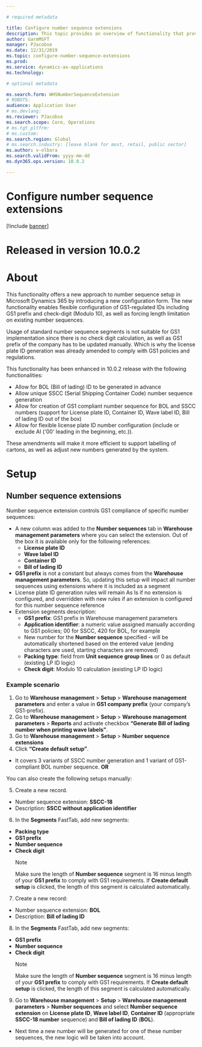 ```yaml
---

# required metadata

title: Configure number sequence extensions
description: This topic provides an overview of functionality that provides number sequence extensions for License plate ID, Wave label ID, Container ID, and Bill of lading ID.
author: GarmMSFT
manager: PJacobse
ms.date: 12/31/2019
ms.topic: configure-number-sequence-extensions
ms.prod:
ms.service: dynamics-ax-applications
ms.technology:

# optional metadata

ms.search.form: WHSNumberSequenceExtension
# ROBOTS:
audience: Application User
# ms.devlang:
ms.reviewer: PJacobse
ms.search.scope: Core, Operations
# ms.tgt_pltfrm:
# ms.custom:
ms.search.region: Global
# ms.search.industry: [leave blank for most, retail, public sector]
ms.author: v-olbara
ms.search.validFrom: yyyy-mm-dd
ms.dyn365.ops.version: 10.0.2

---
```


# Configure number sequence extensions

[!include [banner](../includes/banner.md)]

# Released in version 10.0.2

# About

This functionality offers a new approach to number sequence setup in Microsoft Dynamics 365 by introducing a new configuration form. The new functionality enables flexible configuration of GS1-regulated IDs including GS1 prefix and check-digit (Modulo 10), as well as forcing length limitation on existing number sequences.

Usage of standard number sequence segments is not suitable for GS1 implementation since there is no check digit calculation, as well as GS1 prefix of the company has to be updated manually. Which is why the license plate ID generation was already amended to comply with GS1 policies and regulations.

This functionality has been enhanced in 10.0.2 release with the following functionalities:
- Allow for BOL (Bill of lading) ID to be generated in advance
- Allow unique SSCC (Serial Shipping Container Code) number sequence generation
- Allow for creation of GS1 compliant number sequence for BOL and SSCC numbers (support for License plate ID, Container ID, Wave label ID, Bill of lading ID out of the box)
- Allow for flexible license plate ID number configuration (include or exclude AI ('00' leading in the beginning, etc.)).

These amendments will make it more efficient to support labelling of cartons, as well as adjust new numbers generated by the system.

# Setup

## Number sequence extensions

Number sequence extension controls GS1 compliance of specific number sequences:

- A new column was added to the **Number sequences** tab in **Warehouse management parameters** where you can select the extension. Out of the box it is available only for the following references:
   - **License plate ID**
   - **Wave label ID**
   - **Container ID**
   - **Bill of lading ID**
- **GS1 prefix** is not a constant but always comes from the **Warehouse management parameters**. So, updating this setup will impact all number sequences using extensions where it is included as a segment
- License plate ID generation rules will remain As Is if no extension is configured, and overridden with new rules if an extension is configured for this number sequence reference
- Extension segments description:
   - **GS1 prefix**: GS1 prefix in Warehouse management parameters
   - **Application identifier**: a numeric value assigned manually according to GS1 policies; 00 for SSCC, 420 for BOL, for example
   - New number for the **Number sequence** specified - will be automatically shortened based on the entered value (ending characters are used, starting characters are removed)
   - **Packing type**: field from **Unit sequence group lines** or 0 as default (existing LP ID logic)
   - **Check digit**: Modulo 10 calculation (existing LP ID logic)

### Example scenario

1. Go to **Warehouse management** \> **Setup** \> **Warehouse management parameters** and enter a value in **GS1 company prefix** (your company’s GS1-prefix).
2. Go to **Warehouse management** \> **Setup** \> **Warehouse management parameters** \> **Reports** and activate checkbox **“Generate Bill of lading number when printing wave labels”**.
3. Go to **Warehouse management** \> **Setup** \> **Number sequence extensions**
4. Click **“Create default setup”**.
  - It covers 3 variants of SSCC number generation and 1 variant of GS1-compliant BOL number sequence.
**OR**

You can also create the following setups manually:

5. Create a new record.
  - Number sequence extension: **SSCC-18**
  - Description: **SSCC without application identifier**
6. In the **Segments** FastTab, add new segments:
  -	**Packing type**
  - **GS1 prefix**
  - **Number sequence**
  - **Check digit**
    > [!NOTE]
    > Make sure the length of **Number sequence** segment is 16 minus length of your **GS1 prefix**  to comply with GS1 requirements. If **Create default setup** is clicked, the length of this segment is calculated automatically.
7. Create a new record:
  - Number sequence extension: **BOL**
  - Description: **Bill of lading ID**
8. In the **Segments** FastTab, add new segments:
  -	**GS1 prefix**
  -	**Number sequence**
  -	**Check digit**
    > [!NOTE]
    > Make sure the length of **Number sequence** segment is 16 minus length of your **GS1 prefix**  to comply with GS1 requirements. If **Create default setup** is clicked, the length of this segment is calculated automatically.
9. Go to **Warehouse management** \> **Setup** \> **Warehouse management parameters** \> **Number sequences** and select **Number sequence extension** on **License plate ID**, **Wave label ID**, **Container ID** (appropriate **SSCC-18 number** sequence) and **Bill of lading ID** (**BOL**).
  - Next time a new number will be generated for one of these number sequences, the new logic will be taken into account.
